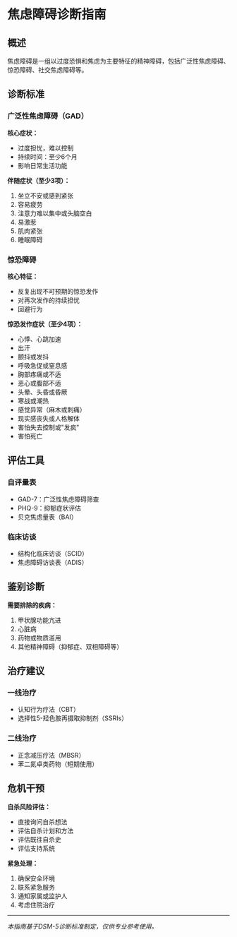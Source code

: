 # 焦虑障碍诊断指南

## 概述

焦虑障碍是一组以过度恐惧和焦虑为主要特征的精神障碍，包括广泛性焦虑障碍、惊恐障碍、社交焦虑障碍等。

## 诊断标准

### 广泛性焦虑障碍（GAD）

**核心症状：**
- 过度担忧，难以控制
- 持续时间：至少6个月
- 影响日常生活功能

**伴随症状（至少3项）：**
1. 坐立不安或感到紧张
2. 容易疲劳
3. 注意力难以集中或头脑空白
4. 易激惹
5. 肌肉紧张
6. 睡眠障碍

### 惊恐障碍

**核心特征：**
- 反复出现不可预期的惊恐发作
- 对再次发作的持续担忧
- 回避行为

**惊恐发作症状（至少4项）：**
- 心悸、心跳加速
- 出汗
- 颤抖或发抖
- 呼吸急促或窒息感
- 胸部疼痛或不适
- 恶心或腹部不适
- 头晕、头昏或昏厥
- 寒战或潮热
- 感觉异常（麻木或刺痛）
- 现实感丧失或人格解体
- 害怕失去控制或"发疯"
- 害怕死亡

## 评估工具

### 自评量表
- GAD-7：广泛性焦虑障碍筛查
- PHQ-9：抑郁症状评估
- 贝克焦虑量表（BAI）

### 临床访谈
- 结构化临床访谈（SCID）
- 焦虑障碍访谈表（ADIS）

## 鉴别诊断

**需要排除的疾病：**
1. 甲状腺功能亢进
2. 心脏病
3. 药物或物质滥用
4. 其他精神障碍（抑郁症、双相障碍等）

## 治疗建议

### 一线治疗
- 认知行为疗法（CBT）
- 选择性5-羟色胺再摄取抑制剂（SSRIs）

### 二线治疗
- 正念减压疗法（MBSR）
- 苯二氮卓类药物（短期使用）

## 危机干预

**自杀风险评估：**
- 直接询问自杀想法
- 评估自杀计划和方法
- 评估既往自杀史
- 评估支持系统

**紧急处理：**
1. 确保安全环境
2. 联系紧急服务
3. 通知家属或监护人
4. 考虑住院治疗

---

*本指南基于DSM-5诊断标准制定，仅供专业参考使用。*
